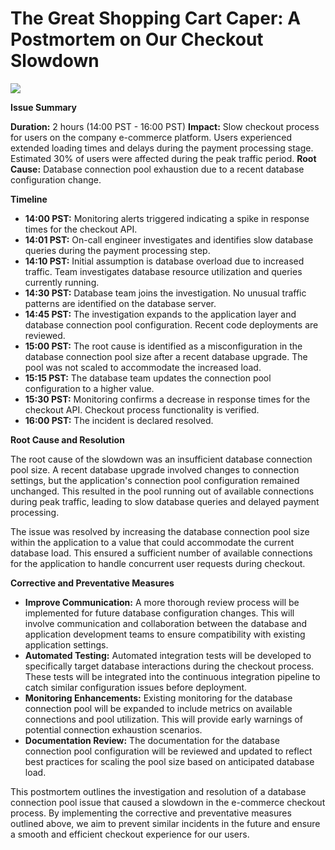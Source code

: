 ﻿##
# <a name="_4mo3pmiq7eiq"></a>**The Great Shopping Cart Caper: A Postmortem on Our Checkout Slowdown**
![](Aspose.Words.884f3186-bb0a-44e1-b667-418bca04a5db.001.png)

**Issue Summary**

**Duration:** 2 hours (14:00 PST - 16:00 PST) **Impact:** Slow checkout process for users on the company e-commerce platform. Users experienced extended loading times and delays during the payment processing stage. Estimated 30% of users were affected during the peak traffic period. **Root Cause:** Database connection pool exhaustion due to a recent database configuration change.

**Timeline**

- **14:00 PST:** Monitoring alerts triggered indicating a spike in response times for the checkout API.
- **14:01 PST:** On-call engineer investigates and identifies slow database queries during the payment processing step.
- **14:10 PST:** Initial assumption is database overload due to increased traffic. Team investigates database resource utilization and queries currently running.
- **14:30 PST:** Database team joins the investigation. No unusual traffic patterns are identified on the database server.
- **14:45 PST:** The investigation expands to the application layer and database connection pool configuration. Recent code deployments are reviewed.
- **15:00 PST:** The root cause is identified as a misconfiguration in the database connection pool size after a recent database upgrade. The pool was not scaled to accommodate the increased load.
- **15:15 PST:** The database team updates the connection pool configuration to a higher value.
- **15:30 PST:** Monitoring confirms a decrease in response times for the checkout API. Checkout process functionality is verified.
- **16:00 PST:** The incident is declared resolved.

**Root Cause and Resolution**

The root cause of the slowdown was an insufficient database connection pool size. A recent database upgrade involved changes to connection settings, but the application's connection pool configuration remained unchanged. This resulted in the pool running out of available connections during peak traffic, leading to slow database queries and delayed payment processing.

The issue was resolved by increasing the database connection pool size within the application to a value that could accommodate the current database load. This ensured a sufficient number of available connections for the application to handle concurrent user requests during checkout.

**Corrective and Preventative Measures**

- **Improve Communication:** A more thorough review process will be implemented for future database configuration changes. This will involve communication and collaboration between the database and application development teams to ensure compatibility with existing application settings.
- **Automated Testing:** Automated integration tests will be developed to specifically target database interactions during the checkout process. These tests will be integrated into the continuous integration pipeline to catch similar configuration issues before deployment.
- **Monitoring Enhancements:** Existing monitoring for the database connection pool will be expanded to include metrics on available connections and pool utilization. This will provide early warnings of potential connection exhaustion scenarios.
- **Documentation Review:** The documentation for the database connection pool configuration will be reviewed and updated to reflect best practices for scaling the pool size based on anticipated database load.

This postmortem outlines the investigation and resolution of a database connection pool issue that caused a slowdown in the e-commerce checkout process. By implementing the corrective and preventative measures outlined above, we aim to prevent similar incidents in the future and ensure a smooth and efficient checkout experience for our users.